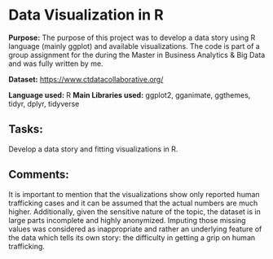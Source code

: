 # Data Visualization in R

**Purpose:** The purpose of this project was to develop a data story using R language (mainly ggplot) and available visualizations. 
The code is part of a group assignment for the during the Master in Business Analytics & Big Data and was fully written by me. 

**Dataset:** https://www.ctdatacollaborative.org/ 

**Language used:** R
**Main Libraries used:** ggplot2, gganimate, ggthemes, tidyr, dplyr, tidyverse


## Tasks:
Develop a data story and fitting visualizations in R.

## Comments:
It is important to mention that the visualizations show only reported human trafficking cases and it can be assumed that the actual numbers are much higher. Additionally, given the sensitive nature of the topic, the dataset is in large parts incomplete and highly anonymized. Imputing those missing values was considered as inappropriate and rather an underlying feature of the data which tells its own story: the difficulty in getting a grip on human trafficking. 





